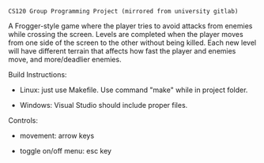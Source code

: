 
    CS120 Group Programming Project (mirrored from university gitlab)

A Frogger-style game where the player tries to avoid attacks from enemies while
crossing the screen. Levels are completed when the player moves from one side of
the screen to the other without being killed. Each new level will have different
terrain that affects how fast the player and enemies move, and more/deadlier 
enemies.

Build Instructions:

- Linux: just use Makefile. Use command "make" while in project folder.

- Windows: Visual Studio should include proper files.

Controls:

- movement: arrow keys

- toggle on/off menu: esc key
